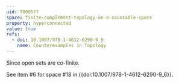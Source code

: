 ```yaml
---
uid: T000577
space: finite-complement-topology-on-a-countable-space
property: hyperconnected
value: true
refs:
  - doi: 10.1007/978-1-4612-6290-9_6
    name: Counterexamples in Topology
---
```

Since open sets are co-finite.

See item #6 for space #18 in {{doi:10.1007/978-1-4612-6290-9_6}}.
